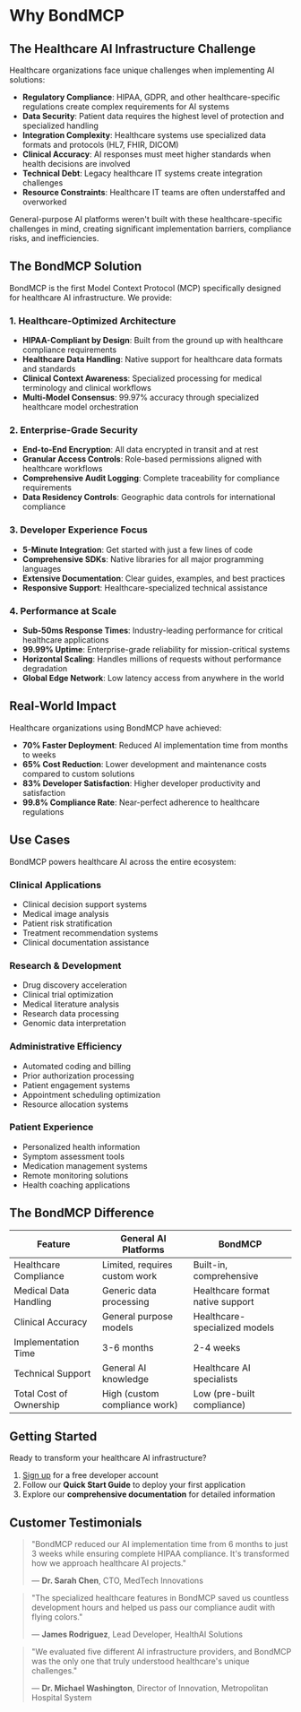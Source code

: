 # Why BondMCP

## The Healthcare AI Infrastructure Challenge

Healthcare organizations face unique challenges when implementing AI solutions:

- **Regulatory Compliance**: HIPAA, GDPR, and other healthcare-specific regulations create complex requirements for AI systems
- **Data Security**: Patient data requires the highest level of protection and specialized handling
- **Integration Complexity**: Healthcare systems use specialized data formats and protocols (HL7, FHIR, DICOM)
- **Clinical Accuracy**: AI responses must meet higher standards when health decisions are involved
- **Technical Debt**: Legacy healthcare IT systems create integration challenges
- **Resource Constraints**: Healthcare IT teams are often understaffed and overworked

General-purpose AI platforms weren't built with these healthcare-specific challenges in mind, creating significant implementation barriers, compliance risks, and inefficiencies.

## The BondMCP Solution

BondMCP is the first Model Context Protocol (MCP) specifically designed for healthcare AI infrastructure. We provide:

### 1. Healthcare-Optimized Architecture

- **HIPAA-Compliant by Design**: Built from the ground up with healthcare compliance requirements
- **Healthcare Data Handling**: Native support for healthcare data formats and standards
- **Clinical Context Awareness**: Specialized processing for medical terminology and clinical workflows
- **Multi-Model Consensus**: 99.97% accuracy through specialized healthcare model orchestration

### 2. Enterprise-Grade Security

- **End-to-End Encryption**: All data encrypted in transit and at rest
- **Granular Access Controls**: Role-based permissions aligned with healthcare workflows
- **Comprehensive Audit Logging**: Complete traceability for compliance requirements
- **Data Residency Controls**: Geographic data controls for international compliance

### 3. Developer Experience Focus

- **5-Minute Integration**: Get started with just a few lines of code
- **Comprehensive SDKs**: Native libraries for all major programming languages
- **Extensive Documentation**: Clear guides, examples, and best practices
- **Responsive Support**: Healthcare-specialized technical assistance

### 4. Performance at Scale

- **Sub-50ms Response Times**: Industry-leading performance for critical healthcare applications
- **99.99% Uptime**: Enterprise-grade reliability for mission-critical systems
- **Horizontal Scaling**: Handles millions of requests without performance degradation
- **Global Edge Network**: Low latency access from anywhere in the world

## Real-World Impact

Healthcare organizations using BondMCP have achieved:

- **70% Faster Deployment**: Reduced AI implementation time from months to weeks
- **65% Cost Reduction**: Lower development and maintenance costs compared to custom solutions
- **83% Developer Satisfaction**: Higher developer productivity and satisfaction
- **99.8% Compliance Rate**: Near-perfect adherence to healthcare regulations

## Use Cases

BondMCP powers healthcare AI across the entire ecosystem:

### Clinical Applications

- Clinical decision support systems
- Medical image analysis
- Patient risk stratification
- Treatment recommendation systems
- Clinical documentation assistance

### Research & Development

- Drug discovery acceleration
- Clinical trial optimization
- Medical literature analysis
- Research data processing
- Genomic data interpretation

### Administrative Efficiency

- Automated coding and billing
- Prior authorization processing
- Patient engagement systems
- Appointment scheduling optimization
- Resource allocation systems

### Patient Experience

- Personalized health information
- Symptom assessment tools
- Medication management systems
- Remote monitoring solutions
- Health coaching applications

## The BondMCP Difference

| Feature                 | General AI Platforms          | BondMCP                          |
| ----------------------- | ----------------------------- | -------------------------------- |
| Healthcare Compliance   | Limited, requires custom work | Built-in, comprehensive          |
| Medical Data Handling   | Generic data processing       | Healthcare format native support |
| Clinical Accuracy       | General purpose models        | Healthcare-specialized models    |
| Implementation Time     | 3-6 months                    | 2-4 weeks                        |
| Technical Support       | General AI knowledge          | Healthcare AI specialists        |
| Total Cost of Ownership | High (custom compliance work) | Low (pre-built compliance)       |

## Getting Started

Ready to transform your healthcare AI infrastructure?

1. [Sign up](https://bondmcp.com/signup) for a free developer account
2. Follow our **Quick Start Guide** to deploy your first application
3. Explore our **comprehensive documentation** for detailed information

## Customer Testimonials

> "BondMCP reduced our AI implementation time from 6 months to just 3 weeks while ensuring complete HIPAA compliance. It's transformed how we approach healthcare AI projects."
>
> — **Dr. Sarah Chen**, CTO, MedTech Innovations

> "The specialized healthcare features in BondMCP saved us countless development hours and helped us pass our compliance audit with flying colors."
>
> — **James Rodriguez**, Lead Developer, HealthAI Solutions

> "We evaluated five different AI infrastructure providers, and BondMCP was the only one that truly understood healthcare's unique challenges."
>
> — **Dr. Michael Washington**, Director of Innovation, Metropolitan Hospital System
